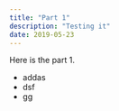 ```yaml
---
title: "Part 1"
description: "Testing it"
date: 2019-05-23
---
```


Here is the part 1.

* addas 
* dsf
* gg

